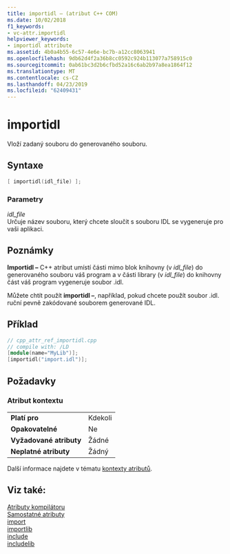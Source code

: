 ```yaml
---
title: importidl – (atribut C++ COM)
ms.date: 10/02/2018
f1_keywords:
- vc-attr.importidl
helpviewer_keywords:
- importidl attribute
ms.assetid: 4b0a4b55-6c57-4e6e-bc7b-a12cc8063941
ms.openlocfilehash: 9db62d4f2a36b8cc0592c924b113077a758915c0
ms.sourcegitcommit: 0ab61bc3d2b6cfbd52a16c6ab2b97a8ea1864f12
ms.translationtype: MT
ms.contentlocale: cs-CZ
ms.lasthandoff: 04/23/2019
ms.locfileid: "62409431"
---
```

# <a name="importidl"></a>importidl

Vloží zadaný souboru do generovaného souboru.

## <a name="syntax"></a>Syntaxe

```cpp
[ importidl(idl_file) ];
```

### <a name="parameters"></a>Parametry

*idl_file*<br/>
Určuje název souboru, který chcete sloučit s souboru IDL se vygeneruje pro vaši aplikaci.

## <a name="remarks"></a>Poznámky

**Importidl –** C++ atribut umístí části mimo blok knihovny (v *idl_file*) do generovaného souboru váš program a v části library (v *idl_file*) do knihovny část váš program vygeneruje soubor .idl.

Můžete chtít použít **importidl –**, například, pokud chcete použít soubor .idl. ruční pevně zakódované souborem generované IDL.

## <a name="example"></a>Příklad

```cpp
// cpp_attr_ref_importidl.cpp
// compile with: /LD
[module(name="MyLib")];
[importidl("import.idl")];
```

## <a name="requirements"></a>Požadavky

### <a name="attribute-context"></a>Atribut kontextu

|||
|-|-|
|**Platí pro**|Kdekoli|
|**Opakovatelné**|Ne|
|**Vyžadované atributy**|Žádné|
|**Neplatné atributy**|Žádný|

Další informace najdete v tématu [kontexty atributů](cpp-attributes-com-net.md#contexts).

## <a name="see-also"></a>Viz také:

[Atributy kompilátoru](compiler-attributes.md)<br/>
[Samostatné atributy](stand-alone-attributes.md)<br/>
[import](import.md)<br/>
[importlib](importlib.md)<br/>
[include](include-cpp.md)<br/>
[includelib](includelib-cpp.md)